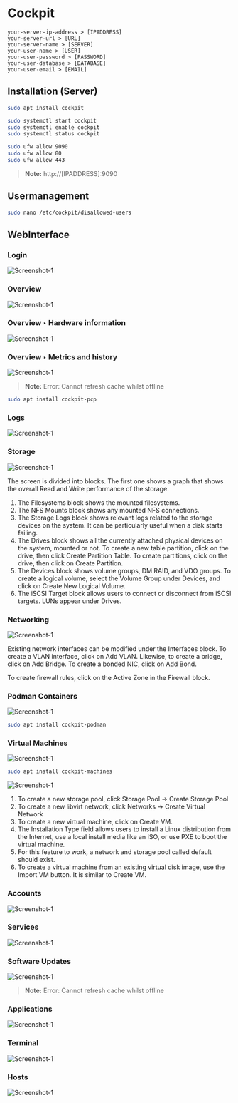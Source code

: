 # Cockpit

```
your-server-ip-address > [IPADDRESS]
your-server-url > [URL]
your-server-name > [SERVER]
your-user-name > [USER]
your-user-password > [PASSWORD]
your-user-database > [DATABASE]
your-user-email > [EMAIL]
```

## Installation (Server)

```bash
sudo apt install cockpit
```

```bash
sudo systemctl start cockpit
sudo systemctl enable cockpit
sudo systemctl status cockpit
```

```bash
sudo ufw allow 9090
sudo ufw allow 80
sudo ufw allow 443
```

> **Note:**
> http://[IPADDRESS]:9090

## Usermanagement

```bash
sudo nano /etc/cockpit/disallowed-users
```

## WebInterface

### Login

![Screenshot-1](./assets/cockpit_01.png)

### Overview

![Screenshot-1](./assets/cockpit_02.png)

### Overview ‣ Hardware information

![Screenshot-1](./assets/cockpit_04.png)

### Overview ‣ Metrics and history

![Screenshot-1](./assets/cockpit_05.png)

> **Note:**
> Error: Cannot refresh cache whilst offline

```bash
sudo apt install cockpit-pcp
```

### Logs

![Screenshot-1](./assets/cockpit_06.png)

### Storage

![Screenshot-1](./assets/cockpit_07.png)

The screen is divided into blocks. The first one shows a graph that shows the overall Read and Write performance of the storage.

1. The Filesystems block shows the mounted filesystems.
2. The NFS Mounts block shows any mounted NFS connections.
3. The Storage Logs block shows relevant logs related to the storage devices on the system. It can be particularly useful when a disk starts failing.
4. The Drives block shows all the currently attached physical devices on the system, mounted or not. To create a new table partition, click on the drive, then click Create Partition Table. To create partitions, click on the drive, then click on Create Partition.
5. The Devices block shows volume groups, DM RAID, and VDO groups. To create a logical volume, select the Volume Group under Devices, and click on Create New Logical Volume.
6. The iSCSI Target block allows users to connect or disconnect from iSCSI targets. LUNs appear under Drives.

### Networking

![Screenshot-1](./assets/cockpit_08.png)

Existing network interfaces can be modified under the Interfaces block. To create a VLAN interface, click on Add VLAN. Likewise, to create a bridge, click on Add Bridge. To create a bonded NIC, click on Add Bond.

To create firewall rules, click on the Active Zone in the Firewall block.

### Podman Containers

![Screenshot-1](./assets/cockpit_09.png)

```bash
sudo apt install cockpit-podman
```

### Virtual Machines

![Screenshot-1](./assets/cockpit_10.png)

```bash
sudo apt install cockpit-machines
```

![Screenshot-1](./assets/cockpit_18.png)

1. To create a new storage pool, click Storage Pool -> Create Storage Pool
2. To create a new libvirt network, click Networks -> Create Virtual Network
3. To create a new virtual machine, click on Create VM.
4. The Installation Type field allows users to install a Linux distribution from the Internet, use a local install media like an ISO, or use PXE to boot the virtual machine.
5. For this feature to work, a network and storage pool called default should exist.
6. To create a virtual machine from an existing virtual disk image, use the Import VM button. It is similar to Create VM.

### Accounts

![Screenshot-1](./assets/cockpit_11.png)

### Services

![Screenshot-1](./assets/cockpit_12.png)

### Software Updates

![Screenshot-1](./assets/cockpit_13.png)

> **Note:**
> Error: Cannot refresh cache whilst offline

### Applications

![Screenshot-1](./assets/cockpit_15.png)

### Terminal

![Screenshot-1](./assets/cockpit_14.png)

### Hosts

![Screenshot-1](./assets/cockpit_17.png)

[^1]: https://cockpit-project.org/guide/latest/
[^2]: https://cockpit-project.org/applications.html
